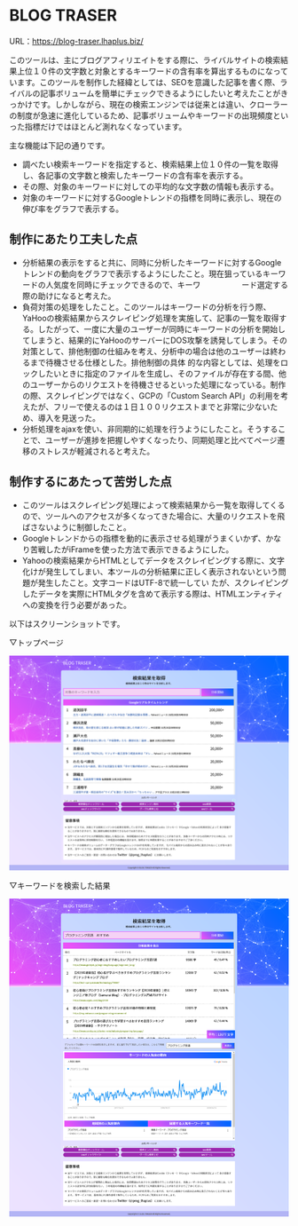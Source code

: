 # BLOG TRASER
URL：<a href="https://blog-traser.lhaplus.biz/" target="_blank">https://blog-traser.lhaplus.biz/</a>

<p>
  このツールは、主にブログアフィリエイトをする際に、ライバルサイトの検索結果上位１０件の文字数と対象とするキーワードの含有率を算出するものになっています。このツールを制作した経緯としては、SEOを意識した記事を書く際、ライバルの記事ボリュームを簡単にチェックできるようにしたいと考えたことがきっかけです。しかしながら、現在の検索エンジンでは従来とは違い、クローラーの制度が急速に進化しているため、記事ボリュームやキーワードの出現頻度といった指標だけではほとんど測れなくなっています。
</p>

<p>主な機能は下記の通りです。</p>

<ul>
    <li>調べたい検索キーワードを指定すると、検索結果上位１０件の一覧を取得し、各記事の文字数と検索したキーワードの含有率を表示する。</li>
    <li>その際、対象のキーワードに対しての平均的な文字数の情報も表示する。</li>
    <li>対象のキーワードに対するGoogleトレンドの指標を同時に表示し、現在の伸び率をグラフで表示する。</li>
</ul>

## 制作にあたり工夫した点
<ul>
    <li>
        分析結果の表示をすると共に、同時に分析したキーワードに対するGoogleトレンドの動向をグラフで表示するようにしたこと。現在狙っているキーワードの人気度を同時にチェックできるので、キーワ     　　　　　ード選定する際の助けになると考えた。
    </li>
    <li>
    負荷対策の処理をしたこと。このツールはキーワードの分析を行う際、YaHooの検索結果からスクレイピング処理を実施して、記事の一覧を取得する。したがって、一度に大量のユーザーが同時にキーワードの分析を開始してしまうと、結果的にYaHooのサーバーにDOS攻撃を誘発してしまう。その対策として、排他制御の仕組みを考え、分析中の場合は他のユーザーは終わるまで待機させる仕様とした。排他制御の具体  的な内容としては、処理をロックしたいときに指定のファイルを生成し、そのファイルが存在する間、他のユーザーからのリクエストを待機させるといった処理になっている。制作の際、スクレイピングではなく、GCPの「Custom Search API」の利用を考えたが、フリーで使えるのは１日１００リクエストまでと非常に少ないため、導入を見送った。
    </li>
    <li>
        分析処理をajaxを使い、非同期的に処理を行うようにしたこと。そうすることで、ユーザーが進捗を把握しやすくなったり、同期処理と比べてページ遷移のストレスが軽減されると考えた。
    </li>
</ul>

## 制作するにあたって苦労した点
<ul>
    <li>このツールはスクレイピング処理によって検索結果から一覧を取得してくるので、ツールへのアクセスが多くなってきた場合に、大量のリクエストを飛ばさないように制御したこと。</li>
    <li>Googleトレンドからの指標を動的に表示させる処理がうまくいかず、かなり苦戦したがiFrameを使った方法で表示できるようにした。</li>
    <li>
        Yahooの検索結果からHTMLとしてデータをスクレイピングする際に、文字化けが発生してしまい、本ツールの分析結果に正しく表示されないという問題が発生したこと。文字コードはUTF-8で統一してい         たが、スクレイピングしたデータを実際にHTMLタグを含めて表示する際は、HTMLエンティティへの変換を行う必要があった。
    </li>
</ul>

<p>以下はスクリーンショットです。</p>

<p>▽トップページ</p>
<img src="res-ss.png">

<p>▽キーワードを検索した結果</p>
<img src="top-ss.png">
